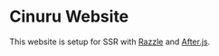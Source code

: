 # Cinuru Website

This website is setup for SSR with [Razzle](https://github.com/jaredpalmer/razzle) and [After.js](https://github.com/jaredpalmer/after.js).
